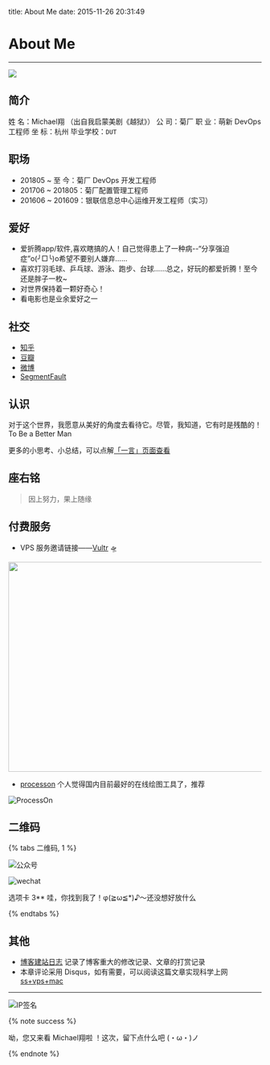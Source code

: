 title: About Me
date: 2015-11-26 20:31:49

# About Me

----

![](http://ww4.sinaimg.cn/large/6d9475f6gw1f6bozslwtuj20np0hstbf.jpg)

## 简介

姓   名：Michael翔 （出自我启蒙美剧《越狱》）
公   司：菊厂
职   业：萌新 DevOps 工程师
坐   标：杭州
毕业学校：`DUT`

## 职场

- 201805 ~ 至  今：菊厂 DevOps 开发工程师
- 201706 ~ 201805：菊厂配置管理工程师
- 201606 ~ 201609：银联信息总中心运维开发工程师（实习）

## 爱好

- 爱折腾app/软件,喜欢瞎搞的人！自己觉得患上了一种病--“分享强迫症”o(╯□╰)o希望不要别人嫌弃……
- 喜欢打羽毛球、乒乓球、游泳、跑步、台球……总之，好玩的都爱折腾！至今还是胖子一枚~
- 对世界保持着一颗好奇心！
- 看电影也是业余爱好之一

## 社交

- [知乎](https://www.zhihu.com/people/michaelXoX/activities)
- [豆瓣](https://www.douban.com/people/51517255/)
- [微博](http://weibo.com/xiangzai728/profile?rightmod=1&wvr=6&mod=personinfo&is_all=1)
- [SegmentFault](http://segmentfault.com/u/michael_xiang_)

## 认识

对于这个世界，我愿意从美好的角度去看待它。尽管，我知道，它有时是残酷的！To Be a Better Man

更多的小思考、小总结，可以点解[「一言」页面查看](https://michael728.github.io/think/)

## 座右铭

> 因上努力，果上随缘

## 付费服务

- VPS 服务邀请链接——[Vultr](https://www.vultr.com/?ref=7488919) 🛸

<a href="https://www.vultr.com/?ref=7488919"><img src="https://www.vultr.com/media/banners/banner_800x418.png" width="800" height="418"></a>

- [processon](https://www.processon.com/i/55ddb6bae4b04fe84c504c5f) 个人觉得国内目前最好的在线绘图工具了，推荐

![ProcessOn](https://gitee.com/michael_xiang/images/raw/master/StcVzH.png)

## 二维码

{% tabs 二维码, 1 %}
<!-- tab 公众号@feed -->
![公众号](https://gitee.com/michael_xiang/images/raw/master/微信公众号.jpg)
<!-- endtab -->
<!-- tab 微信号@wechat -->
![wechat](https://gitee.com/michael_xiang/images/raw/master/微信二维码-翔-250-250.jpeg)
<!-- endtab -->
<!-- tab Trick@gift -->
选项卡 3** 哇，你找到我了！φ(≧ω≦*)♪～还没想好放什么
<!-- endtab -->
{% endtabs %}

## 其他

- [博客建站日志](https://michael728.github.io/2016/09/03/blog-logfile/) 记录了博客重大的修改记录、文章的打赏记录
- 本章评论采用 Disqus，如有需要，可以阅读这篇文章实现科学上网 [ss+vps+mac](https://michael728.github.io/2019/04/27/tools-ss-vps/)

----

![IP签名](https://tool.lu/netcard/)

{% note success %}

呦，您又来看 Michael翔啦 ！这次，留下点什么吧 (・ω・)ノ

{% endnote %}